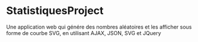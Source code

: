 # StatistiquesProject

Une application web qui génére des nombres aléatoires et les afficher sous forme de courbe SVG, en utilisant AJAX, JSON, SVG et JQuery
